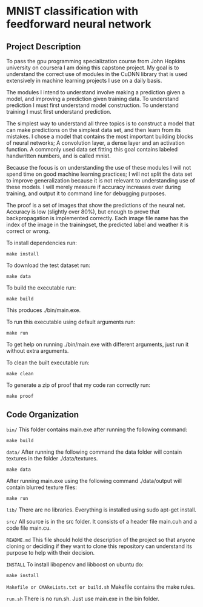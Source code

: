 # MNIST classification with feedforward neural network

## Project Description
To pass the gpu programming specialization course from John Hopkins university on coursera I am doing this capstone 
project. My goal is to understand the correct use of modules in the CuDNN library that is used extensively in
machine learning projects I use on a daily basis.

The modules I intend to understand involve making a prediction given a model, and improving a prediction given training
data. To understand prediction I must first understand model construction. To understand training I must first 
understand prediction.

The simplest way to understand all three topics is to construct a model that can make predictions on the 
simplest data set, and then learn from its mistakes. I chose a model that contains the most important building blocks
of neural networks; A convolution layer, a dense layer and an activation function. 
A commonly used data set fitting this goal contains labeled handwritten numbers, and is called mnist. 

Because the focus is on understanding the use of these modules I will not spend time on good machine learning 
practices; I will not split the data set to improve generalization because it is not relevant to understanding use
of these models. I will merely measure if accuracy increases over during training, and output it to command line
for debugging purposes.

The proof is a set of images that show the predictions of the neural net. Accuracy is low (slightly over
80%), but enough to prove that backpropagation is implemented correctly. Each image file name has the index of the 
image in the trainingset, the predicted label and weather it is correct or wrong.

To install dependencies run:
```shell
make install
```
To download the test dataset run:

```shell
make data
```

To build the executable run:
```shell
make build
```
This produces ./bin/main.exe.

To run this executable using default arguments run:
```shell 
make run
```

To get help on running ./bin/main.exe with different arguments, just run it without extra arguments.

To clean the built executable run:
```shell 
make clean
```

To generate a zip of proof that my code ran correctly run:
```shell 
make proof
```

## Code Organization

```bin/```
This folder contains main.exe after running the following command:
```shell
make build
```

```data/```
After running the following command the data folder will contain textures in the folder ./data/textures.
```shell
make data
```
After running main.exe using the following command ./data/output will contain blurred texture files:
```shell
make run
```

```lib/```
There are no libraries. Everything is installed using sudo apt-get install.

```src/```
All source is in the src folder. It consists of a header file main.cuh and a code file main.cu.

```README.md```
This file should hold the description of the project so that anyone cloning or deciding if they want to clone this repository can understand its purpose to help with their decision.

```INSTALL```
To install libopencv and libboost on ubuntu do:
```shell
make install
```

```Makefile or CMAkeLists.txt or build.sh```
Makefile contains the make rules.

```run.sh```
There is no run.sh. Just use main.exe in the bin folder.
